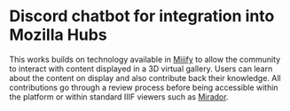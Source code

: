 # Discord chatbot for integration into Mozilla Hubs

This works builds on technology available in [Miiify](https://github.com/nationalarchives/miiify) to allow the community to interact with content displayed in a 3D virtual gallery. Users can learn about the content on display and also contribute back their knowledge. All contributions go through a review process before being accessible within the platform or within standard IIIF viewers such as [Mirador](https://projectmirador.org/).